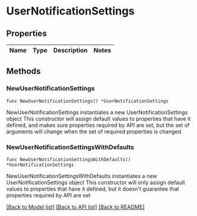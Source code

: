 # UserNotificationSettings

## Properties

Name | Type | Description | Notes
------------ | ------------- | ------------- | -------------

## Methods

### NewUserNotificationSettings

`func NewUserNotificationSettings() *UserNotificationSettings`

NewUserNotificationSettings instantiates a new UserNotificationSettings object
This constructor will assign default values to properties that have it defined,
and makes sure properties required by API are set, but the set of arguments
will change when the set of required properties is changed

### NewUserNotificationSettingsWithDefaults

`func NewUserNotificationSettingsWithDefaults() *UserNotificationSettings`

NewUserNotificationSettingsWithDefaults instantiates a new UserNotificationSettings object
This constructor will only assign default values to properties that have it defined,
but it doesn't guarantee that properties required by API are set


[[Back to Model list]](../README.md#documentation-for-models) [[Back to API list]](../README.md#documentation-for-api-endpoints) [[Back to README]](../README.md)


